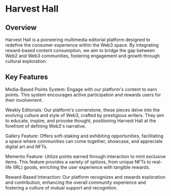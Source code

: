 # Harvest Hall

## Overview

Harvest Hall is a pioneering multimedia editorial platform designed to redefine the consumer experience within the Web3 space. By integrating reward-based content consumption, we aim to bridge the gap between Web2 and Web3 communities, fostering engagement and growth through cultural exploration.

## Key Features

Media-Based Points System: Engage with our platform's content to earn points. This system encourages active participation and rewards users for their involvement.

Weekly Editorials: Our platform's cornerstone, these pieces delve into the evolving culture and style of Web3, crafted by prestigious writers. They aim to educate, inspire, and provoke thought, positioning Harvest Hall at the forefront of defining Web3's narrative.

Gallery Feature: Offers soft-staking and exhibiting opportunities, facilitating a space where communities can come together, showcase, and appreciate digital art and NFTs.

Memento Feature: Utilize points earned through interaction to mint exclusive items. This feature provides a variety of options, from unique NFTs to real-life (IRL) goods, enriching the user experience with tangible rewards.

Reward-Based Interaction: Our platform recognizes and rewards exploration and contribution, enhancing the overall community experience and fostering a culture of mutual support and recognition.

